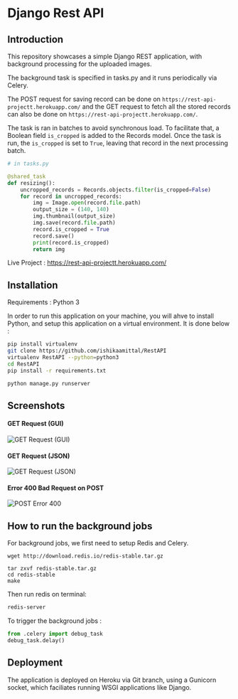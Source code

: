 # Django Rest API

## Introduction

This repository showcases a simple Django REST application, with background processing for the uploaded images.

The background task is specified in tasks.py and it runs periodically via Celery.

The POST request for saving record can be done on `https://rest-api-projectt.herokuapp.com/` and the GET request to fetch all the stored records can also be done on `https://rest-api-projectt.herokuapp.com/`.

The task is ran in batches to avoid synchronous load. To facilitate that, a Boolean field `is_cropped` is added to the Records model. Once the task is run, the `is_cropped` is set to `True`, leaving that record in the next processing batch.

```python
# in tasks.py

@shared_task
def resizing():
    uncropped_records = Records.objects.filter(is_cropped=False)
    for record in uncropped_records:
        img = Image.open(record.file.path)
        output_size = (140, 140)
        img.thumbnail(output_size)
        img.save(record.file.path)
        record.is_cropped = True
        record.save()
        print(record.is_cropped)
        return img
```

Live Project : https://rest-api-projectt.herokuapp.com/

## Installation

Requirements : Python 3

In order to run this application on your machine, you will ahve to install Python, and setup this application on a virtual environment. It is done below :

```bash
pip install virtualenv
git clone https://github.com/ishikaamittal/RestAPI
virtualenv RestAPI --python=python3
cd RestAPI
pip install -r requirements.txt

python manage.py runserver
```

## Screenshots

#### GET Request (GUI)

![GET Request (GUI)](https://i.imgur.com/DRktKfL.jpg)

#### GET Request (JSON)

![GET Request (JSON)](https://i.imgur.com/zab9iTV.jpg)

#### Error 400 Bad Request on POST

![POST Error 400](https://i.imgur.com/ItJcLZN.jpeg)

## How to run the background jobs

For background jobs, we first need to setup Redis and Celery.

```shell
wget http://download.redis.io/redis-stable.tar.gz

tar zxvf redis-stable.tar.gz
cd redis-stable
make
```

Then run redis on terminal:

```bash
redis-server
```

To trigger the background jobs :

```python
from .celery import debug_task
debug_task.delay()

```

## Deployment

The application is deployed on Heroku via Git branch, using a Gunicorn socket, which faciliates running WSGI applications like Django.
